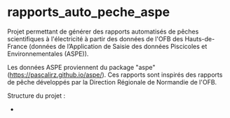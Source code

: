 # rapports_auto_peche_aspe
Projet permettant de générer des rapports automatisés de pêches scientifiques à l'électricité à partir des données de l'OFB des Hauts-de-France (données de l’Application de Saisie des données Piscicoles et Environnementales (ASPE)). 

Les données ASPE proviennent du package "aspe" (https://pascalirz.github.io/aspe/). 
Ces rapports sont inspirés des rapports de pêche développés par la Direction Régionale de Normandie de l'OFB. 

Structure du projet : 

- 
